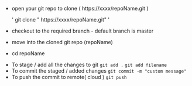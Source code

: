 - open your git repo to clone ( https://xxxx/repoName.git )

    ' git clone " https://xxxx/repoName.git" '

- checkout to the required branch - default branch is master

- move into the cloned git repo (repoName)

- cd repoName

<!-- updating the changeds to git -->

- To stage / add all the changes to git
    `git add .` <!--  to add all the chnges in current local git repo  -->
    `git add filename`  <!--  to add only one file "filename" -->
- To commit the staged / added changes 
    `git commit -m "custom message" `
- To push the commit to remote( cloud )
    `git push `